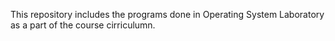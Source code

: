 This repository includes the programs done in Operating System Laboratory as a part of the course cirriculumn.
